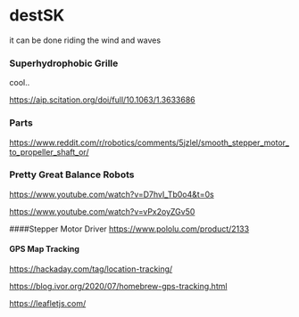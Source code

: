 # destSK
it can be done riding the wind and waves 

### Superhydrophobic Grille 
cool..

https://aip.scitation.org/doi/full/10.1063/1.3633686

### Parts

https://www.reddit.com/r/robotics/comments/5jzlel/smooth_stepper_motor_to_propeller_shaft_or/

### Pretty Great Balance Robots

https://www.youtube.com/watch?v=D7hvI_Tb0o4&t=0s

https://www.youtube.com/watch?v=vPx2oyZGv50


####Stepper Motor Driver
https://www.pololu.com/product/2133

#### GPS Map Tracking 
https://hackaday.com/tag/location-tracking/

https://blog.ivor.org/2020/07/homebrew-gps-tracking.html

https://leafletjs.com/

